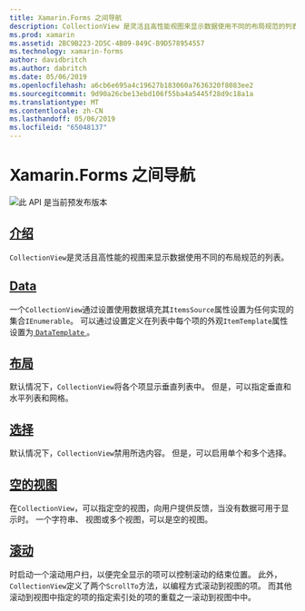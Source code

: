 ```yaml
---
title: Xamarin.Forms 之间导航
description: CollectionView 是灵活且高性能视图来显示数据使用不同的布局规范的列表。
ms.prod: xamarin
ms.assetid: 2BC9B223-2D5C-4B09-849C-B9D578954557
ms.technology: xamarin-forms
author: davidbritch
ms.author: dabritch
ms.date: 05/06/2019
ms.openlocfilehash: a6cb6e695a4c19627b183060a7636320f8083ee2
ms.sourcegitcommit: 9d90a26cbe13ebd106f55ba4a5445f28d9c18a1a
ms.translationtype: MT
ms.contentlocale: zh-CN
ms.lasthandoff: 05/06/2019
ms.locfileid: "65048137"
---
```

# <a name="xamarinforms-collectionview"></a>Xamarin.Forms 之间导航

![](~/media/shared/preview.png "此 API 是当前预发布版本")

## <a name="introductionintroductionmd"></a>[介绍](introduction.md)

`CollectionView`是灵活且高性能的视图来显示数据使用不同的布局规范的列表。

## <a name="datapopulate-datamd"></a>[Data](populate-data.md)

一个`CollectionView`通过设置使用数据填充其`ItemsSource`属性设置为任何实现的集合`IEnumerable`。 可以通过设置定义在列表中每个项的外观`ItemTemplate`属性设置为[ `DataTemplate` ](xref:Xamarin.Forms.DataTemplate)。

## <a name="layoutlayoutmd"></a>[布局](layout.md)

默认情况下，`CollectionView`将各个项显示垂直列表中。 但是，可以指定垂直和水平列表和网格。

## <a name="selectionselectionmd"></a>[选择](selection.md)

默认情况下，`CollectionView`禁用所选内容。 但是，可以启用单个和多个选择。

## <a name="empty-viewsemptyviewmd"></a>[空的视图](emptyview.md)

在`CollectionView`，可以指定空的视图，向用户提供反馈，当没有数据可用于显示时。 一个字符串、 视图或多个视图，可以是空的视图。

## <a name="scrollingscrollingmd"></a>[滚动](scrolling.md)

时启动一个滚动用户扫，以便完全显示的项可以控制滚动的结束位置。 此外，`CollectionView`定义了两个`ScrollTo`方法，以编程方式滚动到视图的项。 而其他滚动到视图中指定的项的指定索引处的项的重载之一滚动到视图中中。
